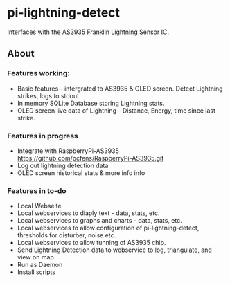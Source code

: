 # pi-lightning-detect
Interfaces with the AS3935 Franklin Lightning Sensor IC.

## About
### Features working:
* Basic features - intergrated to AS3935 & OLED screen. Detect Lightning strikes, logs to stdout
* In memory SQLite Database storing Lightning stats.
* OLED screen live data of Lightning - Distance, Energy, time since last strike.

### Features in progress
* Integrate with RaspberryPi-AS3935 https://github.com/pcfens/RaspberryPi-AS3935.git
* Log out lightning detection data
* OLED screen historical stats & more info info

### Features in to-do
* Local Webseite
* Local webservices to diaply text - data, stats, etc.
* Local webservices to graphs and charts - data, stats, etc.
* Local webservices to allow configuration of pi-lightning-detect, thresholds for disturber, noise etc.
* Local webservices to allow tunning of AS3935 chip.
* Send Lightning Detection data to webservice to log, triangulate, and view on map
* Run as Daemon
* Install scripts


